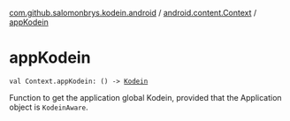 [com.github.salomonbrys.kodein.android](../index.md) / [android.content.Context](index.md) / [appKodein](.)

# appKodein

`val Context.appKodein: () -> `[`Kodein`](../../com.github.salomonbrys.kodein/-kodein/index.md)

Function to get the application global Kodein, provided that the Application object is `KodeinAware`.

